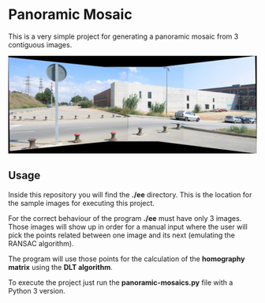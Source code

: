 # Panoramic Mosaic
This is a very simple project for generating a panoramic mosaic from 3 contiguous images.

![Panoramic mosaic](results/canvas3.jpg)

## Usage 
Inside this repository you will find the **./ee** directory. This is the location for the sample 
images for executing this project. 

For the correct behaviour of the program **./ee** must have only 3 images. Those images will show up in 
order for a manual input where the user will pick the points related between one image and its next 
(emulating the RANSAC algorithm). 

The program will use those points for the calculation of the **homography matrix**  using the **DLT algorithm**.

To execute the project just run the **panoramic-mosaics.py** file with a Python 3 version.